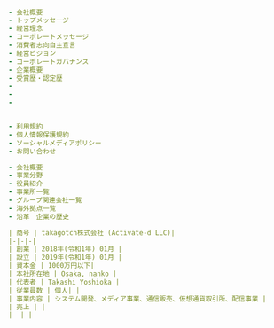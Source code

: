 ######


```

```

```.yml
- 会社概要
- トップメッセージ
- 経営理念
- コーポレートメッセージ
- 消費者志向自主宣言
- 経営ビジョン
- コーポレートガバナンス
- 企業概要
- 受賞歴・認定歴
-
-
-


- 利用規約
- 個人情報保護規約
- ソーシャルメディアポリシー
- お問い合わせ
```



```企業概要.yml
- 会社概要
- 事業分野
- 役員紹介
- 事業所一覧
- グループ関連会社一覧
- 海外拠点一覧
- 沿革　企業の歴史

```


```会社概要.yml
| 商号 | takagotch株式会社 (Activate-d LLC)| 
|-|-|-|
| 創業 | 2018年(令和1年) 01月 | 
| 設立 | 2019年(令和1年) 01月 | 
| 資本金 | 1000万円以下| 
| 本社所在地 | Osaka, nanko | 
| 代表者 | Takashi Yoshioka | 
| 従業員数 | 個人| |
| 事業内容 | システム開発、メディア事業、通信販売、仮想通貨取引所、配信事業 | 
| 売上 | | 
|  | | 
```

```
```

```
```

```
```

```
```

```
```

```
```

```
```

```
```

```
```

```
```

```
```

```
```
